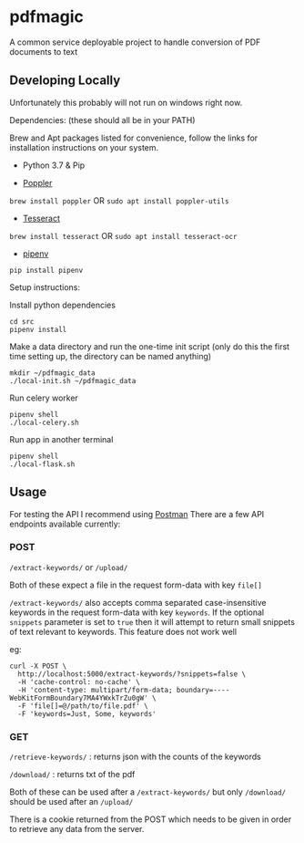 # pdfmagic
A common service deployable project to handle conversion of PDF documents to text

## Developing Locally
Unfortunately this probably will not run on windows right now.

Dependencies:
(these should all be in your PATH)

Brew and Apt packages listed for convenience, follow the links for installation instructions on your system.

 - Python 3.7 & Pip

 - [Poppler](https://poppler.freedesktop.org/)
 
 `brew install poppler` OR `sudo apt install poppler-utils`
 
 - [Tesseract](https://github.com/tesseract-ocr/tesseract)
 
 `brew install tesseract` OR `sudo apt install tesseract-ocr`
 - [pipenv](https://pipenv.readthedocs.io/en/latest/)
 
 `pip install pipenv`
 
Setup instructions:
 
Install python dependencies
    
    cd src
    pipenv install
    
Make a data directory and run the one-time init script
(only do this the first time setting up, the directory can be named anything)

    mkdir ~/pdfmagic_data
    ./local-init.sh ~/pdfmagic_data
    
Run celery worker

    pipenv shell
    ./local-celery.sh
    
Run app in another terminal
    
    pipenv shell
    ./local-flask.sh

## Usage

For testing the API I recommend using [Postman](https://www.getpostman.com/)
There are a few API endpoints available currently:

### POST

`/extract-keywords/` or `/upload/`

Both of these expect a file in the request form-data with key `file[]` 

`/extract-keywords/` also accepts comma separated case-insensitive keywords in the request form-data with key `keywords`. If the optional `snippets` parameter is set to `true` then it will attempt to return small snippets of text relevant to keywords. This feature does not work well

eg:

    curl -X POST \
      http://localhost:5000/extract-keywords/?snippets=false \
      -H 'cache-control: no-cache' \
      -H 'content-type: multipart/form-data; boundary=----WebKitFormBoundary7MA4YWxkTrZu0gW' \
      -F 'file[]=@/path/to/file.pdf' \
      -F 'keywords=Just, Some, keywords'
 
 ### GET
 
 `/retrieve-keywords/` : returns json with the counts of the keywords
 
 `/download/` : returns txt of the pdf
 
 Both of these can be used after a `/extract-keywords/` but only `/download/` should be used after an `/upload/`
 
 There is a cookie returned from the POST which needs to be given in order to retrieve any data from the server.
 
